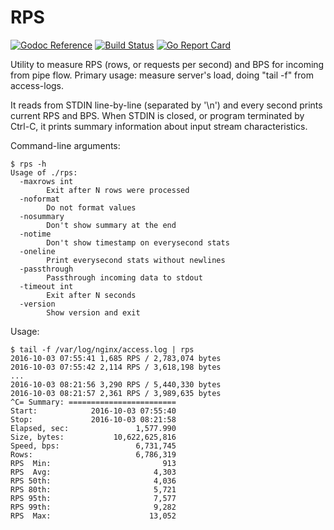 # RPS

[![Godoc Reference](https://godoc.org/github.com/max2k1/rps?status.svg)](http://godoc.org/github.com/max2k1/rps)
[![Build Status](https://travis-ci.org/max2k1/rps.svg?branch=master)](https://travis-ci.org/max2k1/rps)
[![Go Report Card](https://goreportcard.com/badge/max2k1/rps)](https://goreportcard.com/report/max2k1/rps)

Utility to measure RPS (rows, or requests per second) and BPS for incoming from pipe flow.
Primary usage: measure server's load, doing "tail -f" from access-logs.

It reads from STDIN line-by-line (separated by '\n') and every second prints current RPS and BPS.
When STDIN is closed, or program terminated by Ctrl-C, it prints summary information about input stream characteristics.

Command-line arguments:
```
$ rps -h
Usage of ./rps:
  -maxrows int
        Exit after N rows were processed
  -noformat
        Do not format values
  -nosummary
        Don't show summary at the end
  -notime
        Don't show timestamp on everysecond stats
  -oneline
        Print everysecond stats without newlines
  -passthrough
        Passthrough incoming data to stdout
  -timeout int
        Exit after N seconds
  -version
        Show version and exit
```

Usage:
```
$ tail -f /var/log/nginx/access.log | rps
2016-10-03 07:55:41 1,685 RPS / 2,783,074 bytes
2016-10-03 07:55:42 2,114 RPS / 3,618,198 bytes
...
2016-10-03 08:21:56 3,290 RPS / 5,440,330 bytes
2016-10-03 08:21:57 2,361 RPS / 3,989,635 bytes
^C= Summary: ========================
Start:            2016-10-03 07:55:40
Stop:             2016-10-03 08:21:58
Elapsed, sec:               1,577.990
Size, bytes:           10,622,625,816
Speed, bps:                 6,731,745
Rows:                       6,786,319
RPS  Min:                         913
RPS  Avg:                       4,303
RPS 50th:                       4,036
RPS 80th:                       5,721
RPS 95th:                       7,577
RPS 99th:                       9,282
RPS  Max:                      13,052
```
